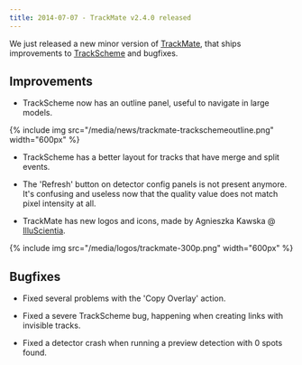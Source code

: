 ```yaml
---
title: 2014-07-07 - TrackMate v2.4.0 released
---
```


We just released a new minor version of [TrackMate](/plugins/trackmate), that ships improvements to [TrackScheme](/plugins/trackmate/trackscheme) and bugfixes.

## Improvements

-   TrackScheme now has an outline panel, useful to navigate in large models.

{% include img src="/media/news/trackmate-trackschemeoutline.png" width="600px" %}

-   TrackScheme has a better layout for tracks that have merge and split events.

-   The 'Refresh' button on detector config panels is not present anymore. It's confusing and useless now that the quality value does not match pixel intensity at all.

-   TrackMate has new logos and icons, made by Agnieszka Kawska @ [IlluScientia](http://www.illuscientia.com/).

{% include img src="/media/logos/trackmate-300p.png" width="600px" %}

## Bugfixes

-   Fixed several problems with the 'Copy Overlay' action.

-   Fixed a severe TrackScheme bug, happening when creating links with invisible tracks.

-   Fixed a detector crash when running a preview detection with 0 spots found.


